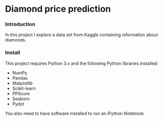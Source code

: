 # Diamond price prediction

### Introduction

In this project I explore a data set from Kaggle containing information about diamonds. 

### Install

This project requires Python 3.x and the following Python libraries installed:

* NumPy
* Pandas
* Matplotlib
* Scikit-learn
* PPScore
* Seaborn
* Pydot

You also need to have software installed to run an iPython Notebook
